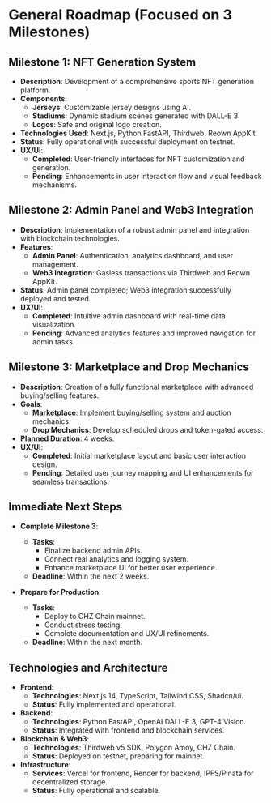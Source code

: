 # General Roadmap (Focused on 3 Milestones)

## Milestone 1: NFT Generation System
- **Description**: Development of a comprehensive sports NFT generation platform.
- **Components**: 
  - **Jerseys**: Customizable jersey designs using AI.
  - **Stadiums**: Dynamic stadium scenes generated with DALL-E 3.
  - **Logos**: Safe and original logo creation.
- **Technologies Used**: Next.js, Python FastAPI, Thirdweb, Reown AppKit.
- **Status**: Fully operational with successful deployment on testnet.
- **UX/UI**: 
  - **Completed**: User-friendly interfaces for NFT customization and generation.
  - **Pending**: Enhancements in user interaction flow and visual feedback mechanisms.

## Milestone 2: Admin Panel and Web3 Integration
- **Description**: Implementation of a robust admin panel and integration with blockchain technologies.
- **Features**: 
  - **Admin Panel**: Authentication, analytics dashboard, and user management.
  - **Web3 Integration**: Gasless transactions via Thirdweb and Reown AppKit.
- **Status**: Admin panel completed; Web3 integration successfully deployed and tested.
- **UX/UI**: 
  - **Completed**: Intuitive admin dashboard with real-time data visualization.
  - **Pending**: Advanced analytics features and improved navigation for admin tasks.

## Milestone 3: Marketplace and Drop Mechanics
- **Description**: Creation of a fully functional marketplace with advanced buying/selling features.
- **Goals**: 
  - **Marketplace**: Implement buying/selling system and auction mechanics.
  - **Drop Mechanics**: Develop scheduled drops and token-gated access.
- **Planned Duration**: 4 weeks.
- **UX/UI**: 
  - **Completed**: Initial marketplace layout and basic user interaction design.
  - **Pending**: Detailed user journey mapping and UI enhancements for seamless transactions.

## Immediate Next Steps
- **Complete Milestone 3**: 
  - **Tasks**: 
    - Finalize backend admin APIs.
    - Connect real analytics and logging system.
    - Enhance marketplace UI for better user experience.
  - **Deadline**: Within the next 2 weeks.

- **Prepare for Production**: 
  - **Tasks**: 
    - Deploy to CHZ Chain mainnet.
    - Conduct stress testing.
    - Complete documentation and UX/UI refinements.
  - **Deadline**: Within the next month.

## Technologies and Architecture
- **Frontend**: 
  - **Technologies**: Next.js 14, TypeScript, Tailwind CSS, Shadcn/ui.
  - **Status**: Fully implemented and operational.
- **Backend**: 
  - **Technologies**: Python FastAPI, OpenAI DALL-E 3, GPT-4 Vision.
  - **Status**: Integrated with frontend and blockchain services.
- **Blockchain & Web3**: 
  - **Technologies**: Thirdweb v5 SDK, Polygon Amoy, CHZ Chain.
  - **Status**: Deployed on testnet, preparing for mainnet.
- **Infrastructure**: 
  - **Services**: Vercel for frontend, Render for backend, IPFS/Pinata for decentralized storage.
  - **Status**: Fully operational and scalable. 